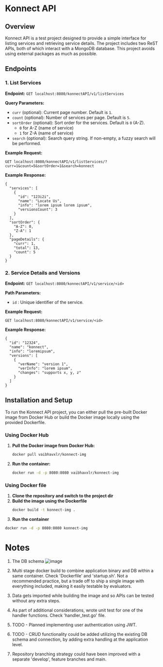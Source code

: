 # Konnect API

## Overview

Konnect API is a test project designed to provide a simple interface for listing services and retrieving service details. The project includes two ReST APIs, both of which interact with a MongoDB database. This project avoids using external packages as much as possible.

## Endpoints

### 1. List Services

**Endpoint:** `GET localhost:8080/konnectAPI/v1/listServices`

**Query Parameters:**
- `curr` (optional): Current page number. Default is `1`.
- `count` (optional): Number of services per page. Default is `5`.
- `sortOrder` (optional): Sort order for the services. Default is `0` (A-Z).
  - `0` for A-Z (name of service)
  - `1` for Z-A (name of service)
- `search` (optional): Search query string. If non-empty, a fuzzy search will be performed.

**Example Request:**
```http
GET localhost:8080/konnectAPI/v1/listServices/?curr=1&count=5&sortOrder=1&search=konnect
```
**Example Response:**
```
{
  "services": [
    {
      "id": "123i2i",
      "name": "Locate Us",
      "info": "lorem ipsum lorem ipsum",
      "versionsCount": 3
    }
  ],
  "sortOrder": {
    "A-Z": 0,
    "Z-A": 1
  },
  "pageDetails": {
    "curr": 1,
    "total": 13,
    "count": 5
  }
}
```
### 2. Service Details and Versions

**Endpoint:** `GET localhost:8080/konnectAPI/v1/service/<id>`

**Path Parameters:**
- `id` : Unique identifier of the service.

**Example Request:**
```http
GET localhost:8080/konnectAPI/v1/service/<id>
```
**Example Response:**
```
{
  "id": "12324",
  "name": "konnect",
  "info": "loremipsum",
  "versions": [
    {
      "verName": "version 1",
      "verInfo": "lorem ipsum",
      "changes": "supports x, y, z"
    }
  ]
}

```
## Installation and Setup
To run the Konnect API project, you can either pull the pre-built Docker image from Docker Hub or build the Docker image locally using the provided Dockerfile.

### Using Docker Hub
1. **Pull the Docker image from Docker Hub:**
   ```sh
   docker pull vaibhavxlr/konnect-img
   ```
2. **Run the container:**
   ```sh
   docker run -d -p 8080:8080 vaibhavxlr/konnect-img
   ```

### Using Docker file
1. **Clone the repository and switch to the project dir**
2. **Build the image using the Dockerfile**
   ```sh
   docker build -t konnect-img .
   ```
3. **Run the container**
  ```sh
  docker run -d -p 8080:8080 konnect-img
  ```
# Notes
1. The DB schema
![image](https://github.com/vaibhavxlr/KongTakeHomeAssignment/assets/36249617/dc2191d0-64d9-42b6-bca8-ad7bdbeea2ec)

2. Multi stage docker build to combine application binary and DB within a same container. Check 'Dockerfile' and 'startup.sh'. Not a recommended practice, but a trade off to ship a single image with everything included, making it easily testable by evaluators.

3. Data gets imported while building the image and  so APIs can be tested without any extra steps.

4. As part of additional considerations, wrote unit test for one of the handler functions. Check 'handler_test.go' file.

5. TODO - Planned implementing user authentication using JWT.

6. TODO - CRUD functionality could be added utilizing the existing DB schema and connection, by adding extra handling at the application level.

7. Repository branching strategy could have been improved with a separate 'develop', feature branches and main. 

